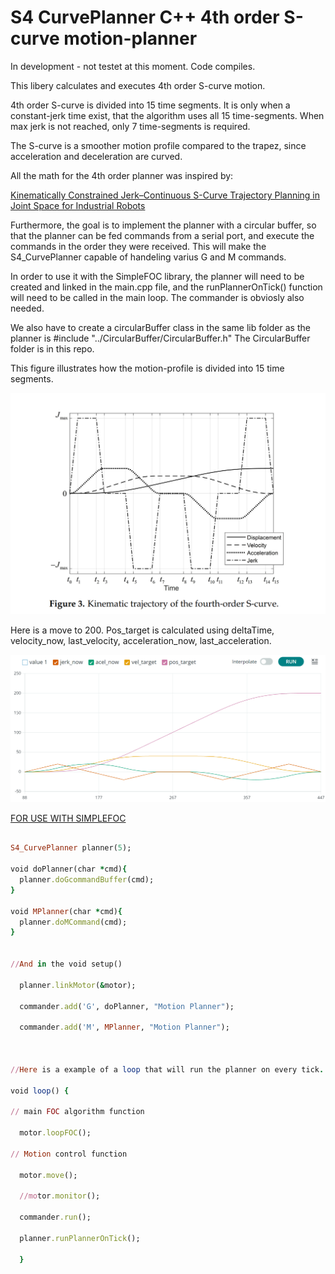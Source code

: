 # S4 CurvePlanner C++ 4th order S-curve motion-planner

In development - not testet at this moment. Code compiles. 

This libery calculates and executes 4th order S-curve motion. 

4th order S-curve is divided into 15 time segments. 
It is only when a constant-jerk time exist, that the algorithm uses all 15 time-segments. When max jerk is not reached, only 7 time-segments is required.

The S-curve is a smoother motion profile compared to the trapez, since acceleration and deceleration are curved.

All the math for the 4th order planner was inspired by:


[Kinematically Constrained Jerk–Continuous S-Curve Trajectory Planning in Joint Space for Industrial Robots](https://www.mdpi.com/2079-9292/12/5/1135)



Furthermore, the goal is to implement the planner with a circular buffer, so that the planner can be fed commands from a serial port,
and execute the commands in the order they were received. This will make the S4_CurvePlanner capable of handeling varius G and M commands.

In order to use it with the SimpleFOC library, the planner will need to be created and linked in the main.cpp file, and the runPlannerOnTick() function will need to be called in the main loop.
The commander is obviosly also needed. 

We also have to create a circularBuffer class in the same lib folder as the planner is #include "../CircularBuffer/CircularBuffer.h" 
The CircularBuffer folder is in this repo.

This figure illustrates how the motion-profile is divided into 15 time segments.

![alt text](https://github.com/Juanduino/S4_CurvePlanner/blob/main/Images/Figure%203.png)


Here is a move to 200. Pos_target is calculated using deltaTime, velocity_now, last_velocity, acceleration_now, last_acceleration.


![alt text](https://github.com/Juanduino/S4_CurvePlanner/blob/main/Images/math%20checks%20out.png)


[FOR USE WITH SIMPLEFOC ](https://community.simplefoc.com/)

```ruby

S4_CurvePlanner planner(5);

void doPlanner(char *cmd){
  planner.doGcommandBuffer(cmd);
}

void MPlanner(char *cmd){
  planner.doMCommand(cmd);
}


//And in the void setup() 
 
  planner.linkMotor(&motor);
	  
  commander.add('G', doPlanner, "Motion Planner");
  
  commander.add('M', MPlanner, "Motion Planner");


  
//Here is a example of a loop that will run the planner on every tick.

void loop() {

// main FOC algorithm function
   
  motor.loopFOC();

// Motion control function
  
  motor.move();

  //motor.monitor();
  
  commander.run();
  
  planner.runPlannerOnTick();
  
  }


```


